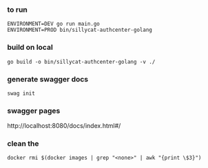 ### to run

```
ENVIRONMENT=DEV go run main.go
ENVIRONMENT=PROD bin/sillycat-authcenter-golang
```

### build on local

```
go build -o bin/sillycat-authcenter-golang -v ./
```

### generate swagger docs
```
swag init
```

### swagger pages

http://localhost:8080/docs/index.html#/

### clean the <none>

```
docker rmi $(docker images | grep "<none>" | awk "{print \$3}")
```
